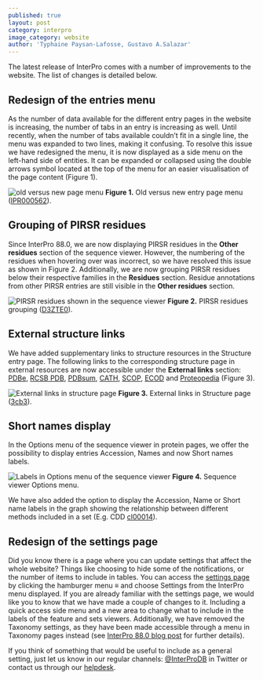 ```yaml
---
published: true
layout: post
category: interpro
image_category: website
author: 'Typhaine Paysan-Lafosse, Gustavo A.Salazar'
---
```

The latest release of InterPro comes with a number of improvements to the website. The list of changes is detailed below.

## Redesign of the entries menu

As the number of data available for the different entry pages in the website is increasing, the number of tabs in an entry is increasing as well. Until recently, when the number of tabs available couldn’t fit in a single line, the menu was expanded to two lines, making it confusing. To resolve this issue we have redesigned the menu, it is now displayed as a side menu on the left-hand side of entities. It can be expanded or collapsed using the double arrows symbol located at the top of the menu for an easier visualisation of the page content (Figure 1).

![old versus new page menu]({{site.baseurl}}/assets/media/images/posts/new_menu.png)
**Figure 1.** Old versus new entry page menu ([IPR000562](https://www.ebi.ac.uk/interpro/entry/InterPro/IPR000562/)).


## Grouping of PIRSR residues
Since InterPro 88.0, we are now displaying PIRSR residues in the **Other residues** section of the sequence viewer. However, the numbering of the residues when hovering over was incorrect, so we have resolved this issue as shown in Figure 2. Additionally, we are now grouping PIRSR residues below their respective families in the **Residues** section. Residue annotations from other PIRSR entries are still visible in the **Other residues** section.

![PIRSR residues shown in the sequence viewer]({{site.baseurl}}/assets/media/images/posts/pirsr_residue.png)
**Figure 2.** PIRSR residues grouping ([D3ZTE0](https://www.ebi.ac.uk/interpro/protein/UniProt/D3ZTE0/)).

## External structure links
We have added supplementary links to structure resources in the Structure entry page.
The following links to the corresponding structure page in external resources are now accessible under the **External links** section: [PDBe](https://www.ebi.ac.uk/pdbe/), [RCSB PDB](https://www.rcsb.org/), [PDBsum](http://www.ebi.ac.uk/thornton-srv/databases/pdbsum/), [CATH](https://cath-org.co.uk/), [SCOP](https://scop.mrc-lmb.cam.ac.uk/), [ECOD](http://prodata.swmed.edu/ecod/) and [Proteopedia](https://proteopedia.org/wiki/index.php/Main_Page) (Figure 3).

![External links in structure page]({{site.baseurl}}/assets/media/images/posts/external_structure_links.png)
**Figure 3.** External links in Structure page ([3cb3](https://www.ebi.ac.uk/interpro/structure/PDB/3cb3/)).

## Short names display
In the Options menu of the sequence viewer in protein pages, we offer the possibility to display entries Accession, Names and now Short names labels.

![Labels in Options menu of the sequence viewer]({{site.baseurl}}/assets/media/images/posts/protein_viewer_labels.png)
**Figure 4.** Sequence viewer Options menu.

We have also added the option to display the Accession, Name or Short name labels in the graph showing the relationship between different methods included in a set (E.g. CDD [cl00014](https://wwwdev.ebi.ac.uk/interpro/set/cdd/cl00014/#table)).

## Redesign of the settings page
Did you know there is a page where you can update settings that affect the whole website? Things like choosing to hide some of the notifications, or the number of items to include in tables. You can access the [settings page](https://www.ebi.ac.uk/interpro/settings/) by clicking the hamburger menu ≡ and choose Settings from the InterPro menu displayed.
If you are already familiar with the settings page, we would like you to know that we have made a couple of changes to it. Including a quick access side menu and a new area to change what to include in the labels of the feature and sets viewers. Additionally, we have removed the Taxonomy settings, as they have been made accessible through a menu in Taxonomy pages instead (see [InterPro 88.0 blog post](https://proteinswebteam.github.io/interpro-blog/2022/03/11/InterPro-88.0-new-features-and-improvements/) for further details).

If you think of something that would be useful to include as a general setting, just let us know in our regular channels: [@InterProDB](https://twitter.com/InterProDB) in Twitter or contact us through our [helpdesk](https://www.ebi.ac.uk/support/interpro).
